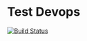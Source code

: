 # Test Devops

[![Build Status](https://sarabhf.visualstudio.com/DevOpsTest/_apis/build/status/sarabahrani.devops_test?branchName=master)](https://sarabhf.visualstudio.com/DevOpsTest/_build/latest?definitionId=2&branchName=master)
